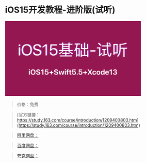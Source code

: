 # iOS15开发教程-进阶版(试听)

![img](../../../assets/study163/free/023717d45be74cc3b32da86d2512dc35.png)

> 价格：免费

> [官方链接：https://study.163.com/course/introduction/1209400803.htm](https://study.163.com/course/introduction/1209400803.htm)

> [阿里网盘：]()

> [百度网盘：]()

> [夸克网盘：]()

